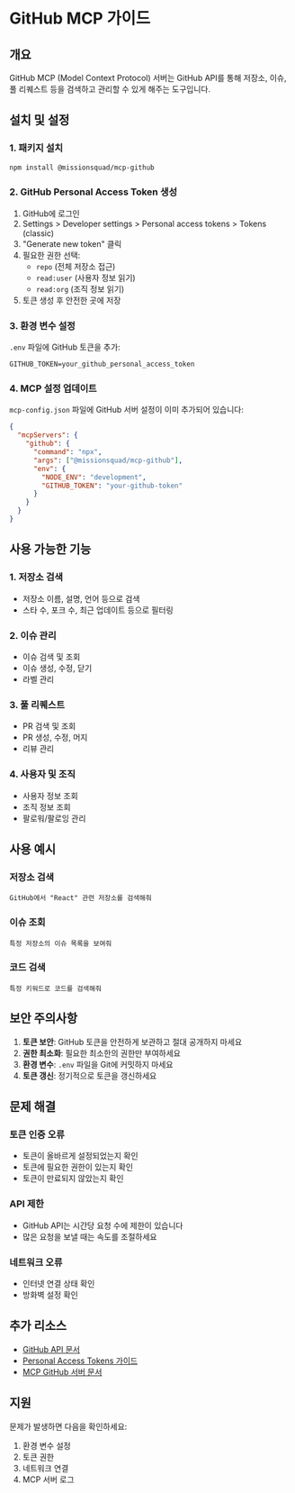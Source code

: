 # GitHub MCP 가이드

## 개요

GitHub MCP (Model Context Protocol) 서버는 GitHub API를 통해 저장소, 이슈, 풀 리퀘스트 등을 검색하고 관리할 수 있게 해주는 도구입니다.

## 설치 및 설정

### 1. 패키지 설치

```bash
npm install @missionsquad/mcp-github
```

### 2. GitHub Personal Access Token 생성

1. GitHub에 로그인
2. Settings > Developer settings > Personal access tokens > Tokens (classic)
3. "Generate new token" 클릭
4. 필요한 권한 선택:
   - `repo` (전체 저장소 접근)
   - `read:user` (사용자 정보 읽기)
   - `read:org` (조직 정보 읽기)
5. 토큰 생성 후 안전한 곳에 저장

### 3. 환경 변수 설정

`.env` 파일에 GitHub 토큰을 추가:

```env
GITHUB_TOKEN=your_github_personal_access_token
```

### 4. MCP 설정 업데이트

`mcp-config.json` 파일에 GitHub 서버 설정이 이미 추가되어 있습니다:

```json
{
  "mcpServers": {
    "github": {
      "command": "npx",
      "args": ["@missionsquad/mcp-github"],
      "env": {
        "NODE_ENV": "development",
        "GITHUB_TOKEN": "your-github-token"
      }
    }
  }
}
```

## 사용 가능한 기능

### 1. 저장소 검색
- 저장소 이름, 설명, 언어 등으로 검색
- 스타 수, 포크 수, 최근 업데이트 등으로 필터링

### 2. 이슈 관리
- 이슈 검색 및 조회
- 이슈 생성, 수정, 닫기
- 라벨 관리

### 3. 풀 리퀘스트
- PR 검색 및 조회
- PR 생성, 수정, 머지
- 리뷰 관리

### 4. 사용자 및 조직
- 사용자 정보 조회
- 조직 정보 조회
- 팔로워/팔로잉 관리

## 사용 예시

### 저장소 검색
```
GitHub에서 "React" 관련 저장소를 검색해줘
```

### 이슈 조회
```
특정 저장소의 이슈 목록을 보여줘
```

### 코드 검색
```
특정 키워드로 코드를 검색해줘
```

## 보안 주의사항

1. **토큰 보안**: GitHub 토큰을 안전하게 보관하고 절대 공개하지 마세요
2. **권한 최소화**: 필요한 최소한의 권한만 부여하세요
3. **환경 변수**: `.env` 파일을 Git에 커밋하지 마세요
4. **토큰 갱신**: 정기적으로 토큰을 갱신하세요

## 문제 해결

### 토큰 인증 오류
- 토큰이 올바르게 설정되었는지 확인
- 토큰에 필요한 권한이 있는지 확인
- 토큰이 만료되지 않았는지 확인

### API 제한
- GitHub API는 시간당 요청 수에 제한이 있습니다
- 많은 요청을 보낼 때는 속도를 조절하세요

### 네트워크 오류
- 인터넷 연결 상태 확인
- 방화벽 설정 확인

## 추가 리소스

- [GitHub API 문서](https://docs.github.com/en/rest)
- [Personal Access Tokens 가이드](https://docs.github.com/en/authentication/keeping-your-account-and-data-secure/creating-a-personal-access-token)
- [MCP GitHub 서버 문서](https://github.com/missionsquad/mcp-github)

## 지원

문제가 발생하면 다음을 확인하세요:
1. 환경 변수 설정
2. 토큰 권한
3. 네트워크 연결
4. MCP 서버 로그 
